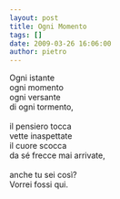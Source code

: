 ```yaml
---
layout: post
title: Ogni Momento
tags: []
date: 2009-03-26 16:06:00
author: pietro
---
```

Ogni istante<br/>ogni momento<br/>ogni versante<br/>di ogni tormento,<br/><br/>il pensiero tocca<br/>vette inaspettate<br/>il cuore scocca<br/>da sé frecce mai arrivate,<br/><br/>anche tu sei così?<br/>Vorrei fossi qui.
